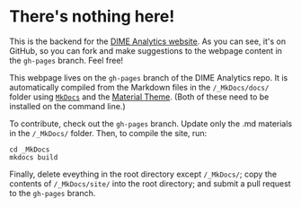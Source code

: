 # There's nothing here!

This is the backend for the [DIME Analytics website](https://worldbank.github.io/dimeanalytics/). As you can see, it's on GitHub, so you can fork and make suggestions to the webpage content in the `gh-pages` branch. Feel free!

This webpage lives on the `gh-pages` branch of the DIME Analytics repo. It is automatically compiled from the Markdown files in the `/_MkDocs/docs/` folder using [`MkDocs`](https://www.mkdocs.org) and the [Material Theme](https://github.com/squidfunk/mkdocs-material). (Both of these need to be installed on the command line.)

To contribute, check out the `gh-pages` branch. Update only the .md materials in the `/_MkDocs/` folder. Then, to compile the site, run:

```
cd _MkDocs
mkdocs build
```

Finally, delete eveything in the root directory except `/_MkDocs/`; copy the contents of `/_MkDocs/site/` into the root directory; and submit a pull request to the `gh-pages` branch.

